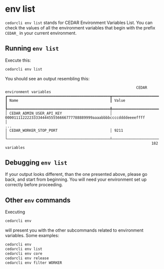 # env list

`cedarcli env list` stands for CEDAR Environment Variables List. You can check the values of all the environment variables that begin with the prefix `CEDAR_` in your current environment.

## Running `env list`
Execute this: 
```sh
cedarcli env list
```

You should see an output resembling this:

```
                                                            CEDAR environment variables
┏━━━━━━━━━━━━━━━━━━━━━━━━━━━━━━━━━━━━━━━━━━━━━━━┳━━━━━━━━━━━━━━━━━━━━━━━━━━━━━━━━━━━━━━━━━━━━━━━━━━━━━━━━━━━━━━━━━━━━━━━━━━━━━━━━━━━━━━━━━━━━━━━━━┓
┃ Name                                          ┃ Value                                                                                           ┃
┡━━━━━━━━━━━━━━━━━━━━━━━━━━━━━━━━━━━━━━━━━━━━━━━╇━━━━━━━━━━━━━━━━━━━━━━━━━━━━━━━━━━━━━━━━━━━━━━━━━━━━━━━━━━━━━━━━━━━━━━━━━━━━━━━━━━━━━━━━━━━━━━━━━┩
│ CEDAR_ADMIN_USER_API_KEY                      │ 0000111122223333444455556666777788889999aaaabbbbccccddddeeeeffff                                │
...
│ CEDAR_WORKER_STOP_PORT                        │ 9211                                                                                            │
└───────────────────────────────────────────────┴─────────────────────────────────────────────────────────────────────────────────────────────────┘
                                                                   182 variables
```

## Debugging `env list`
If your output looks different, than the one presented above, please go back, and start from beginning.
You will need your environment set up correctly before proceeding.

## Other `env` commands
Executing 
```sh
cedarcli env
```
will present you with the other subcommands related to environment variables. Some examples:
```sh
cedarcli env
cedarcli env list
cedarcli env core
cedarcli env release
cedarcli env filter WORKER
```

